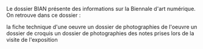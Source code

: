 Le dossier BIAN présente des informations sur la Biennale d'art numérique. On retrouve dans ce dossier :

la fiche technique d'une oeuvre
un dossier de photographies de l'oeuvre
un dossier de croquis
un dossier de photographies des notes prises lors de la visite de l'exposition

